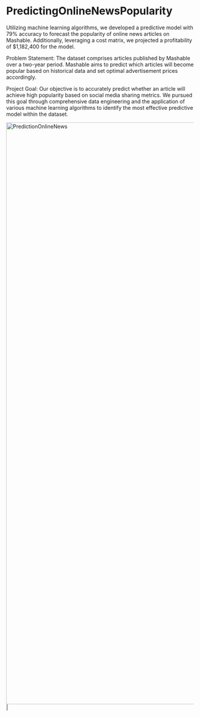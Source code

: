 # PredictingOnlineNewsPopularity

Utilizing machine learning algorithms, we developed a predictive model with 79% accuracy to forecast the popularity of online news articles on Mashable. Additionally, leveraging a cost matrix, we projected a profitability of $1,182,400 for the model.

Problem Statement:
The dataset comprises articles published by Mashable over a two-year period. Mashable aims to predict which articles will become popular based on historical data and set optimal advertisement prices accordingly.

Project Goal:
Our objective is to accurately predict whether an article will achieve high popularity based on social media sharing metrics. We pursued this goal through comprehensive data engineering and the application of various machine learning algorithms to identify the most effective predictive model within the dataset.

<img width="1559" alt="PredictionOnlineNews" src="https://news.microsoft.com/wp-content/uploads/prod/2015/11/000-all-future-011.jpg"> |




